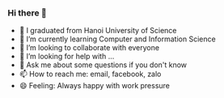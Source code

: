 ### Hi there 👋


- 🔭 I graduated from Hanoi University of Science
- 🌱 I’m currently learning Computer and Information Science
- 👯 I’m looking to collaborate with everyone
- 🤔 I’m looking for help with ...
- 💬 Ask me about some questions if you don't know
- 📫 How to reach me: email, facebook, zalo
- 😄 Feeling: Always happy with work pressure
<!-- - ⚡ Fun fact: ... -->
